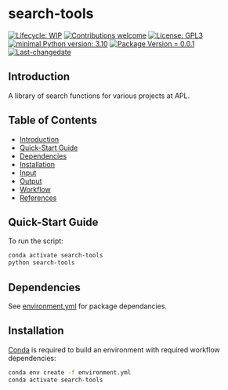 
# search-tools
 [![Lifecycle: WIP](https://img.shields.io/badge/lifecycle-WIP-yellow.svg)](https://lifecycle.r-lib.org/articles/stages.html#experimental) [![Contributions welcome](https://img.shields.io/badge/contributions-welcome-brightgreen.svg?style=flat)](https://github.com/provlab-bioinfo/search-tools/issues) [![License: GPL3](https://img.shields.io/badge/license-GPL3-lightgrey.svg)](https://www.gnu.org/licenses/gpl-3.0.en.html) [![minimal Python version: 3.10](https://img.shields.io/badge/Python-3.10-6666ff.svg)](https://www.python.org/) [![Package Version = 0.0.1](https://img.shields.io/badge/Package%20version-0.0.1-orange.svg?style=flat-square)](https://github.com/provlab-bioinfo/search-tools/blob/main/NEWS) [![Last-changedate](https://img.shields.io/badge/last%20change-2023--10--30-yellowgreen.svg)](https://github.com/provlab-bioinfo/search-tools/blob/main/NEWS)

## Introduction

A library of search functions for various projects at APL.

## Table of Contents

- [Introduction](#introduction)
- [Quick-Start Guide](#quick-start%guide)
- [Dependencies](#dependencies)
- [Installation](#installation)
- [Input](#input)
- [Output](#output)
- [Workflow](#workflow)
- [References](#references)

## Quick-Start Guide

To run the script:
```bash
conda activate search-tools
python search-tools
```

## Dependencies

See [environment.yml](environment.yml) for package dependancies.

## Installation

[Conda](https://conda.io/projects/conda/en/latest/user-guide/install/index.html) is required to build an environment with required workflow dependencies:

```bash
conda env create -f environment.yml
conda activate search-tools
```